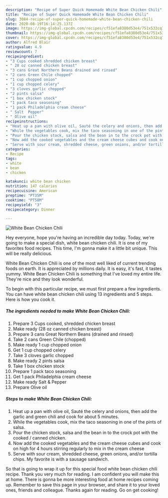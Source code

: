 ```yaml
---
description: "Recipe of Super Quick Homemade White Bean Chicken Chili"
title: "Recipe of Super Quick Homemade White Bean Chicken Chili"
slug: 3084-recipe-of-super-quick-homemade-white-bean-chicken-chili
date: 2020-08-19T16:14:25.137Z
image: https://img-global.cpcdn.com/recipes/cf51efa8380d53e4/751x532cq70/white-bean-chicken-chili-recipe-main-photo.jpg
thumbnail: https://img-global.cpcdn.com/recipes/cf51efa8380d53e4/751x532cq70/white-bean-chicken-chili-recipe-main-photo.jpg
cover: https://img-global.cpcdn.com/recipes/cf51efa8380d53e4/751x532cq70/white-bean-chicken-chili-recipe-main-photo.jpg
author: Alfred Blair
ratingvalue: 4.9
reviewcount: 7
recipeingredient:
- "3 Cups cooked shredded chicken breast"
- " 28 oz canned chicken breast"
- "3 cans Great Northern Beans drained and rinsed"
- "2 cans Green Chile chopped"
- "1 cup chopped onion"
- "1 cup chopped celery"
- "3 cloves garlic chopped"
- "2 pints salsa"
- "1 box chicken stock"
- "1 pack taco seasoning"
- "1 pack Philadelphia cream cheese"
- " Salt  Pepper"
- " Olive oil"
recipeinstructions:
- "Heat up a pan with olive oil, Sauté the celery and onions, then add the garlic and green chili and cook for about 5 minutes."
- "While the vegetables cook, mix the taco seasoning in one of the pints of salsa."
- "Pour the chicken stock, salsa and the bean in to the crock pot with the cooked / canned chicken."
- "Now add the cooked vegetables and the cream cheese cubes and cook on high for 4 hours stirring regularly to mix in the cream cheese"
- "Serve with sour cream, shredded cheese, green onions, and/or tortilla chips. My favorite is with a sausage sandwich."
categories:
- Recipe
tags:
- white
- bean
- chicken

katakunci: white bean chicken 
nutrition: 147 calories
recipecuisine: American
preptime: "PT35M"
cooktime: "PT58M"
recipeyield: "3"
recipecategory: Dinner

---
```



![White Bean Chicken Chili](https://img-global.cpcdn.com/recipes/cf51efa8380d53e4/751x532cq70/white-bean-chicken-chili-recipe-main-photo.jpg)

Hey everyone, hope you're having an incredible day today. Today, we're going to make a special dish, white bean chicken chili. It is one of my favorites food recipes. This time, I'm gonna make it a little bit unique. This will be really delicious.

White Bean Chicken Chili is one of the most well liked of current trending foods on earth. It is appreciated by millions daily. It is easy, it's fast, it tastes yummy. White Bean Chicken Chili is something that I've loved my entire life. They're nice and they look wonderful.




To begin with this particular recipe, we must first prepare a few ingredients. You can have white bean chicken chili using 13 ingredients and 5 steps. Here is how you cook it.

<!--inarticleads1-->

##### The ingredients needed to make White Bean Chicken Chili:

1. Prepare 3 Cups cooked, shredded chicken breast
1. Make ready  (28 oz canned chicken breast)
1. Prepare 3 cans Great Northern Beans (drained and rinsed)
1. Take 2 cans Green Chile (chopped)
1. Make ready 1 cup chopped onion
1. Get 1 cup chopped celery
1. Take 3 cloves garlic chopped
1. Make ready 2 pints salsa
1. Take 1 box chicken stock
1. Prepare 1 pack taco seasoning
1. Get 1 pack Philadelphia cream cheese
1. Make ready  Salt &amp; Pepper
1. Prepare  Olive oil




<!--inarticleads2-->

##### Steps to make White Bean Chicken Chili:

1. Heat up a pan with olive oil, Sauté the celery and onions, then add the garlic and green chili and cook for about 5 minutes.
1. While the vegetables cook, mix the taco seasoning in one of the pints of salsa.
1. Pour the chicken stock, salsa and the bean in to the crock pot with the cooked / canned chicken.
1. Now add the cooked vegetables and the cream cheese cubes and cook on high for 4 hours stirring regularly to mix in the cream cheese
1. Serve with sour cream, shredded cheese, green onions, and/or tortilla chips. My favorite is with a sausage sandwich.




So that is going to wrap it up for this special food white bean chicken chili recipe. Thank you very much for reading. I am confident you will make this at home. There is gonna be more interesting food at home recipes coming up. Remember to save this page in your browser, and share it to your loved ones, friends and colleague. Thanks again for reading. Go on get cooking!
